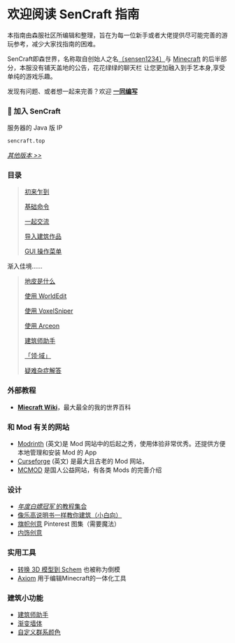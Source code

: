# 欢迎阅读 SenCraft 指南

本指南由森服社区所编辑和整理，旨在为每一位新手或者大佬提供尽可能完善的游玩参考，减少大家找指南的困难。

SenCraft即森世界，名称取自创始人之名[〔sensen1234〕](https://space.bilibili.com/356228632)与 [Minecraft](https://minecraft.wiki) 的后半部分，本服没有铺天盖地的公告，花花绿绿的聊天栏
让您更加融入到手艺本身,享受单纯的游戏乐趣。


发现有问题、或者想一起来完善？欢迎 [**一同编写**](https://github.com/Lala-0x3f/SenCraft-guide)

### 🧭 加入 SenCraft
服务器的 Java 版 IP
```bash [Minecraft]
sencraft.top
```

[*其他版本 >>*](base#服务器地址)

### 目录

> [初来乍到](./2.base.md)
>
> [基础命令](./4.commands.md)
>
> [一起交流](./3.chatting.md)
>
> [导入建筑作品](./5.import-export.md#导入)
>
> [GUI 操作菜单](./6.shop.md)

渐入佳境......

> [地皮是什么](../plots)
>
> [使用 WorldEdit](../we)
>
> [使用 VoxelSniper](../vs)
>
> [使用 Arceon](../arceon)
>
> [建筑师助手](../builder-helper)
>
> [「领·域」](../worlds/realms)
>
> [疑难杂症解答](../problem)

### 外部教程

- [**Miecraft Wiki**](https://zh.minecraft.wiki/w/Minecraft_Wiki)，最大最全的我的世界百科

### 和 Mod 有关的网站

- [Modrinth](https://modrinth.com/) (英文)是 Mod 网站中的后起之秀，使用体验非常优秀。还提供方便本地管理和安装 Mod 的 App
- [Curseforge](https://www.curseforge.com/minecraft) (英文) 是最大且古老的 Mod 网站，
- [MCMOD](https://www.mcmod.cn/) 是国人公益网站，有各类 Mods 的完善介绍

### 设计

- [*年度白嫖冠军* 的教程集合](https://space.bilibili.com/437268866/favlist?fid=3833801866&ftype=create)
- [像乐高说明书一样教你建筑（小白向）](https://builditapp.com/)
- [旗帜创意](https://www.pinterest.com/yusei5d5d/mc-banners/) Pinterest 图集（需要魔法）
- [内饰创意](https://www.crafty.build/)

### 实用工具

- [转换 3D 模型到 Schem](https://objtoschematic.com/) 也被称为倒模
- [Axiom](https://axiom.moulberry.com/) 用于编辑Minecraft的一体化工具

### 建筑小功能
- [建筑师助手](../7.builder-helper)
- [渐变墙体](../6.other/1.nextcolor.md)
- [自定义群系颜色](../6.other/2.CustomBiomeColors.md)

